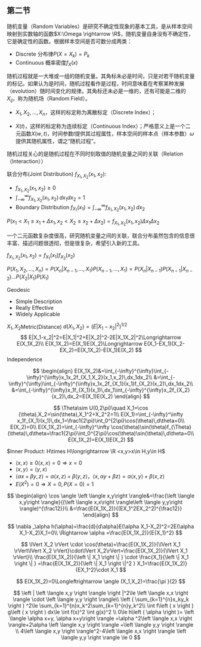 ## 第二节

随机变量（Random Variables）是研究不确定性现象的基本工具，是从样本空间映射到实数轴的函数$X:\Omega \rightarrow \R$，随机变量自身没有不确定性，它是确定性的函数。根据样本空间是否可数分成两类：

* Discrete 分布律$P(X=X_k)=P_k$
* Continuous 概率密度$f_X(x)$

随机过程就是一大堆或一组的随机变量。其角标未必是时间，只是对若干随机变量的标记。如果认为是时间，随机过程看作是过程，时间意味着在考察某种发展（evolution）随时间变化的规律。其角标还未必是一维的，还有可能是二维的$X_{ij}$，称为随机场（Random Field）。

* $X_1,X_2,...,X_n$，这样的标定称为离散标定（Discrete Index）；

* $X(t)$，这样的标定称为连续标定（Continuous Index）；严格意义上是一个二元函数$X(w,t)$，时间参数$t$提供其过程属性，样本空间的样本点（样本参数）$\omega$提供其随机属性，谓之“随机过程”。

随机过程关心的是随机过程在不同时刻取值的随机变量之间的关联（Relation（Interaction））

联合分布(Joint Distribution) $f_{X_1,X_2}(x_1,x_2)$:

* $f_{X_1,X_2}(x_1,x_2)\geq 0$
* $\int_{-\infty}^{\infty} f_{X_1,X_2}(x_1,x_2)\, dx_1dx_2=1$
* Boundary Distribution $f_{X_1}(x_1)=\int _{-\infty}^{\infty}f_{X_1,X_2}(x_1,x_2)\, dx_2$

$P(x_1 < X_1\leq x_1+\Delta x_1, x_2 < X_2\leq x_2+\Delta x_2)=f_{X_1,X_2}(x_1,x_2)\Delta x_1 \Delta x_2$

一个二元函数复杂度很高，研究随机变量之间的关联，联合分布虽然包含的信息很丰富、描述问题很透彻，但是很复杂，希望引入新的工具。

$f_{X_1,X_2}(x_1,x_2)=f_{X_1}(x_1)f_{X_2}(x_2)$

$P(X_1,X_2,...,X_n)=P(X_n|X_{n-1},...,X_1)P(X_{n-1},...,X_1)=P(X_n|X_{n-1})P(X_{n-1}|X_{n-2})...P(X_2|X_1)P(X_1)$

Geodesic

* Simple Description
* Really Effective
* Widely Applicable

$X_1,X_2$Metric(Distance) $d(X_1,X_2)=(E|X_1-x_2|^2)^{1/2}$
$$
E|X_1-x_2|^2=E|X_1|^2+E|X_2|^2-2E|X_1X_2|^2\Longrightarrow E(X_1X_2)\\
E(X_1X_2)=E(X_1)E(X_2)\Longrightarrow E(X_1-EX_1)(X_2-EX_2)=E(X_1X_2)-E(X_1)E(X_2)
$$
Independence

$$
\begin{align}
E(X_1X_2)&=\int_{-\infty}^{\infty}\int_{-\infty}^{\infty}x_1x_2f_{X_1,X_2}(x_1,x_2)\,dx_1dx_2\\
&=\int_{-\infty}^{\infty}\int_{-\infty}^{\infty}x_1x_2f_{X_1}(x_1)f_{X_2}(x_2)\,dx_1dx_2\\
&=\int_{-\infty}^{\infty}x_1f_{X_1}(x_1)\,dx_1\int_{-\infty}^{\infty}x_2f_{X_2}(x_2)\,dx_2=E(X_1)E(X_2)
\end{align}
$$

$$
\Theta\sim U(0,2\pi)\quad X_1=\cos (\theta),X_2=\sin(\theta),X_1^2+X_2^2=1\\
E(X_1)=\int_{-\infty}^\infty x_1f_{X_1}(x_1)\,dx_1=\frac1{2\pi}\int_0^{2\pi}\cos(\theta)\,d\theta=0\\
E(X_2)=0\\
E(X_1X_2)=\int_{-\infty}^\infty \cos(\theta)\sin(\theta)f_{\Theta}(\theta)\,d\theta=\frac1{2\pi}\int_0^{2\pi}\cos(\theta)\sin(\theta)\,d\theta=0\\
E(X_1X_2)=E(X_1)E(X_2)
$$

$Inner Product: H\times H\longrightarrow \R <x,y>x\in H,y\in H$

* $\left \langle x,x\right \rangle\geq 0 \left \langle x,x\right \rangle=0\Longrightarrow x=0$
* $\left \langle x,y\right \rangle=\left \langle y,x\right \rangle$
* $\left \langle \alpha x+\beta y,z\right \rangle=\alpha\left \langle x,z\right \rangle+\beta \left \langle y,z\right \rangle$，$\left \langle x,\alpha y+\beta z\right \rangle=\alpha\left \langle x,y\right \rangle+\beta \left \langle x,z\right \rangle$
* $E(X^2)=0\Rightarrow X=0,P(X=0)=1$

$$
\begin{align}
\cos \angle \left \langle x,y\right \rangle&=\frac{\left \langle x,y\right \rangle}{(\left \langle x,x\right \rangle\left \langle y,y\right \rangle)^{\frac12}}\\
&=\frac{E(X_1X_2)}{(EX_1^2EX_2^2)^{\frac12}}
\end{align}
$$

$$
\nabla _\alpha h(\alpha)=\frac{d}{d\alpha}E(\alpha X_1-X_2)^2=2E(\alpha X_1-X_2)X_1=0\\
\Rightarrow \alpha =\frac{E(X_1X_2)}{E{X_1}^2}
$$

$$
\lVert X_2 \rVert \cdot \cos(\theta)=\frac{E(X_1X_2)}{\lVert X_1 \rVert\lVert X_2 \rVert}\cdot\lVert X_2\rVert=\frac{E(X_1X_2)}{\lVert X_1 \rVert}\\
\frac{E(X_1X_2)}{\left \| X_1 \right \| } \cdot \frac{X_1}{\left \| X_1 \right \| } =\frac{E(X_1X_2)}{\left \| X_1 \right \|^2 }
X_1=\frac{E(X_1X_2)}{EX_1^2}\cdot X_1
$$

$$
E(X_1X_2)=0\Longleftrightarrow \angle (X_1,X_2)=\frac{\pi }{2} 
$$

$$
\left | \left \langle x,y \right \rangle  \right |^2\le  \left \langle x,x \right \rangle \cdot  \left \langle y,y \right \rangle\\
\left ( \sum_{k=1}^{n}x_ky_k  \right ) ^2\le \sum_{k=1}^{n}x_k^2\sum_{k=1}^{n}y_k^2\\
\int f\left ( x \right ) g\left ( x \right ) dx\le \int f(x)^2 \int g(x)^2 \\
0\le h\left ( \alpha  \right )= \left \langle \alpha x+y, \alpha x+y\right \rangle =\alpha ^2\left \langle x,x \right \rangle+2\alpha \left \langle x,y \right \rangle +\left \langle y,y \right \rangle  \\
4\left \langle x,y \right \rangle^2-4\left \langle x,x \right \rangle  \left \langle y,y \right \rangle \le 0
$$

